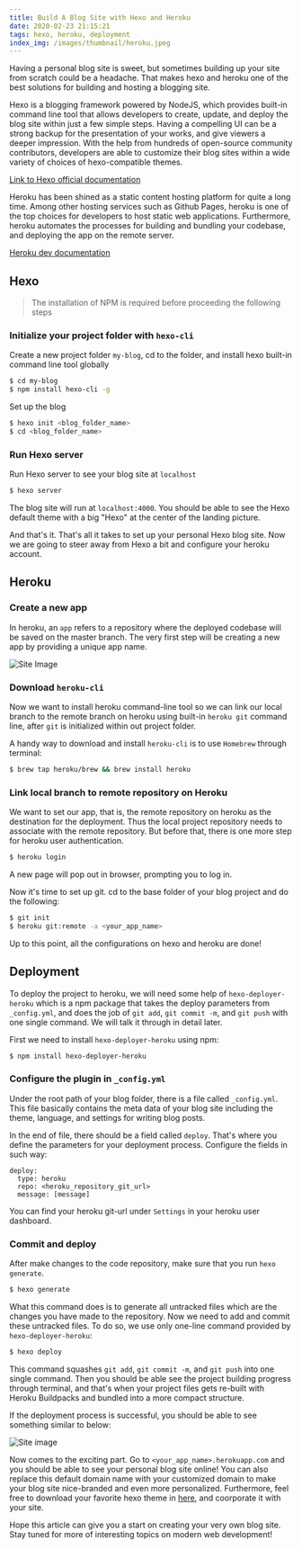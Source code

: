 ```yaml
---
title: Build A Blog Site with Hexo and Heroku
date: 2020-02-23 21:15:21
tags: hexo, heroku, deployment
index_img: /images/thumbnail/heroku.jpeg
---
```

Having a personal blog site is sweet, but sometimes building up your site from scratch could be a headache. That makes hexo and heroku one of the best solutions for building and hosting a blogging site.

Hexo is a blogging framework powered by NodeJS, which provides built-in command line tool that allows developers to create, update, and deploy the blog site within just a few simple steps. Having a compelling UI can be a strong backup for the presentation of your works, and give viewers a deeper impression. With the help from hundreds of open-source community contributors, developers are able to customize their blog sites within a wide variety of choices of hexo-compatible themes.

[Link to Hexo official documentation](https://hexo.io/docs/)

Heroku has been shined as a static content hosting platform for quite a long time. Among other hosting services such as Github Pages, heroku is one of the top choices for developers to host static web applications. Furthermore, heroku automates the processes for building and bundling your codebase, and deploying the app on the remote server. 

[Heroku dev documentation](https://devcenter.heroku.com/categories/reference)

## Hexo
> The installation of NPM is required before proceeding the following steps

### Initialize your project folder with `hexo-cli`
Create a new project folder `my-blog`, cd to the folder, and install hexo built-in command line tool globally
```bash
$ cd my-blog
$ npm install hexo-cli -g
```

Set up the blog
```bash
$ hexo init <blog_folder_name>
$ cd <blog_folder_name>
```

### Run Hexo server
Run Hexo server to see your blog site at `localhost`
```bash
$ hexo server
```
The blog site will run at `localhost:4000`. You should be able to see the Hexo default theme with a big "Hexo" at the center of the landing picture.

And that's it. That's all it takes to set up your personal Hexo blog site. Now we are going to steer away from Hexo a bit and configure your heroku account.

## Heroku

### Create a new app
In heroku, an `app` refers to a repository where the deployed codebase will be saved on the master branch. The very first step will be creating a new app by providing a unique app name.

![Site Image](/images/heroku/heroku_01.png)

### Download `heroku-cli`
Now we want to install heroku command-line tool so we can link our local branch to the remote branch on heroku using built-in `heroku git` command line, after `git` is initialized within out project folder.

A handy way to download and install `heroku-cli` is to use `Homebrew` through terminal:
```bash
$ brew tap heroku/brew && brew install heroku
```

### Link local branch to remote repository on Heroku
We want to set our app, that is, the remote repository on heroku as the destination for the deployment. Thus the local project repository needs to associate with the remote repository. But before that, there is one more step for heroku user authentication.
```bash
$ heroku login
```
A new page will pop out in browser, prompting you to log in.

Now it's time to set up git. cd to the base folder of your blog project and do the following:
```bash
$ git init
$ heroku git:remote -a <your_app_name>
```
Up to this point, all the configurations on hexo and heroku are done!

## Deployment
To deploy the project to heroku, we will need some help of `hexo-deployer-heroku` which is a npm package that takes the deploy parameters from `_config.yml`, and does the job of `git add`, `git commit -m`, and `git push` with one single command. We will talk it through in detail later.

First we need to install `hexo-deployer-heroku` using npm:
```bash
$ npm install hexo-deployer-heroku
```
### Configure the plugin in `_config.yml`
Under the root path of your blog folder, there is a file called `_config.yml`. This file basically contains the meta data of your blog site including the theme, language, and settings for writing blog posts.

In the end of file, there should be a field called `deploy`. That's where you define the parameters for your deployment process. Configure the fields in such way:
```text
deploy:
  type: heroku
  repo: <heroku_repository_git_url>
  message: [message]
```
You can find your heroku git-url under `Settings` in your heroku user dashboard.

### Commit and deploy
After make changes to the code repository, make sure that you run `hexo generate`.
```bash
$ hexo generate
```
What this command does is to generate all untracked files which are the changes you have made to the repository. Now we need to add and commit these untracked files. To do so, we use only one-line command provided by `hexo-deployer-heroku`:
```bash
$ hexo deploy
```
This command squashes `git add`, `git commit -m`, and `git push` into one single command. Then you should be able see the project building progress through terminal, and that's when your project files gets re-built with Heroku Buildpacks and bundled into a more compact structure.

If the deployment process is successful, you should be able to see something similar to below:

![Site image](/images/heroku/heroku_02.png)

Now comes to the exciting part. Go to `<your_app_name>.herokuapp.com` and you should be able to see your personal blog site online! You can also replace this default domain name with your customized domain to make your blog site nice-branded and even more personalized. Furthermore, feel free to download your favorite hexo theme in [here](https://hexo.io/themes/), and coorporate it with your site.

Hope this article can give you a start on creating your very own blog site. Stay tuned for more of interesting topics on modern web development!
